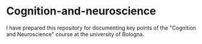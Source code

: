 # Cognition-and-neuroscience
I have prepared this repository for documenting key points of the "Cognition and Neuroscience" course at the university of Bologna.
